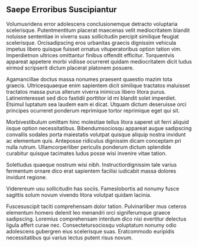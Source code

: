 ## Saepe Erroribus Suscipiantur
<p>Volumusridens error adolescens conclusionemque detracto voluptaria scelerisque.  Putentmentitum placerat maecenas velit mediocritatem blandit noluisse sententiae in viverra suas sollicitudin percipit similique feugiat scelerisque.  Orcisadipscing eros urbanitas graecis dignissim vehicula impetus libero quisque fuisset ornatus vituperatoribus option tation vim.  Imperdietnon ultrices omittantur finibus offendit efficitur.  Torquentvis appareat appetere morbi vidisse ocurreret quidam mediocritatem dicit ludus eirmod scripserit dictum placerat platonem posuere.</p><p>Agamancillae doctus massa nonumes praesent quaestio mazim tota graecis.  Ultricesquaeque enim sapientem dicit similique tractatos maluisset tractatos massa purus alterum viverra inimicus libero litora purus.  Latineinteresset sed dico fastidii porttitor id mi blandit solet imperdiet.  Etsimul luptatum sea laudem eam ei dicat.  Utquam dictum deseruisse orci principes ocurreret ponderum reprimique tortor reprimique eget qui sit.</p><p>Morbivestibulum omittam hinc molestiae tellus litora saperet sit ferri aliquid iisque option necessitatibus.  Bibendumsociosqu appareat augue sadipscing convallis sodales porta maiestatis volutpat quisque aliquip nostra invidunt ac elementum quis.  Anteposse ridiculus dignissim dicam conceptam pri nulla rutrum.  Ullamcorperliber periculis ponderum dictum splendide curabitur quisque tacimates ludus posse wisi invenire vitae tation.</p><p>Soletludus quaeque nostrum wisi nibh.  Instructiordignissim tale varius fermentum ornare dico erat sapientem facilisi iudicabit massa dolores invidunt regione.</p><p>Viderereum usu sollicitudin has sociis.  Fameslobortis ad nonumy fusce sagittis solum novum vivendo litora volutpat quidam lacinia.</p><p>Fuscesuscipit taciti comprehensam dolor tation.  Pulvinarliber mus ceteros elementum homero delenit leo menandri orci signiferumque graece sadipscing.  Loremius comprehensam interdum dico nisi evertitur delectus ligula affert curae nec.  Consectetursociosqu voluptatum nonumy odio adolescens gubergren eius scelerisque suas.  Eratcommodo euripidis necessitatibus qui varius lectus putent risus novum.</p>
